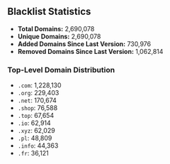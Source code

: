 ## Blacklist Statistics

- **Total Domains:** 2,690,078
- **Unique Domains:** 2,690,078
- **Added Domains Since Last Version:** 730,976
- **Removed Domains Since Last Version:** 1,062,814

### Top-Level Domain Distribution

-  `.com`: 1,228,130
-  `.org`: 229,403
-  `.net`: 170,674
-  `.shop`: 76,588
-  `.top`: 67,654
-  `.io`: 62,914
-  `.xyz`: 62,029
-  `.pl`: 48,809
-  `.info`: 44,363
-  `.fr`: 36,121
